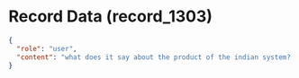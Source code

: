 # Record Data (record_1303)

```json
{
  "role": "user",
  "content": "what does it say about the product of the indian system? \n"
}
```
